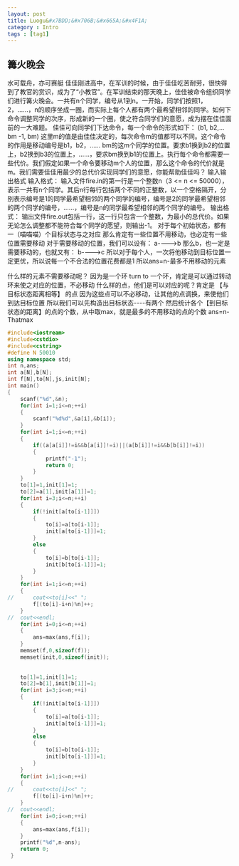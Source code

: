 ```yaml
---
layout: post
title: Luogu&#x7BDD;&#x706B;&#x665A;&#x4F1A;
category : Intro 
tags : [tag1]
---
```



<link rel="stylesheet" href="/highlight/styles/default.css">
<script src="/highlight/highlight.pack.js"></script>
<script>hljs.initHighlightingOnLoad();</script>


## &#x7BDD;&#x706B;&#x665A;&#x4F1A;
&#x6C34;&#x53EF;&#x8F7D;&#x821F;&#xFF0C;&#x4EA6;&#x53EF;&#x8D5B;&#x8247;
&#x4F73;&#x4F73;&#x521A;&#x8FDB;&#x9AD8;&#x4E2D;&#xFF0C;&#x5728;&#x519B;&#x8BAD;&#x7684;&#x65F6;&#x5019;&#xFF0C;&#x7531;&#x4E8E;&#x4F73;&#x4F73;&#x5403;&#x82E6;&#x8010;&#x52B3;&#xFF0C;&#x5F88;&#x5FEB;&#x5F97;&#x5230;&#x4E86;&#x6559;&#x5B98;&#x7684;&#x8D4F;&#x8BC6;&#xFF0C;&#x6210;&#x4E3A;&#x4E86;&#x201C;&#x5C0F;&#x6559;&#x5B98;&#x201D;&#x3002;&#x5728;&#x519B;&#x8BAD;&#x7ED3;&#x675F;&#x7684;&#x90A3;&#x5929;&#x665A;&#x4E0A;&#xFF0C;&#x4F73;&#x4F73;&#x88AB;&#x547D;&#x4EE4;&#x7EC4;&#x7EC7;&#x540C;&#x5B66;&#x4EEC;&#x8FDB;&#x884C;&#x7BDD;&#x706B;&#x665A;&#x4F1A;&#x3002;&#x4E00;&#x5171;&#x6709;n&#x4E2A;&#x540C;&#x5B66;&#xFF0C;&#x7F16;&#x53F7;&#x4ECE;1&#x5230;n&#x3002;&#x4E00;&#x5F00;&#x59CB;&#xFF0C;&#x540C;&#x5B66;&#x4EEC;&#x6309;&#x7167;1&#xFF0C;2&#xFF0C;&#x2026;&#x2026;&#xFF0C;n&#x7684;&#x987A;&#x5E8F;&#x5750;&#x6210;&#x4E00;&#x5708;&#xFF0C;&#x800C;&#x5B9E;&#x9645;&#x4E0A;&#x6BCF;&#x4E2A;&#x4EBA;&#x90FD;&#x6709;&#x4E24;&#x4E2A;&#x6700;&#x5E0C;&#x671B;&#x76F8;&#x90BB;&#x7684;&#x540C;&#x5B66;&#x3002;&#x5982;&#x4F55;&#x4E0B;&#x547D;&#x4EE4;&#x8C03;&#x6574;&#x540C;&#x5B66;&#x7684;&#x6B21;&#x5E8F;&#xFF0C;&#x5F62;&#x6210;&#x65B0;&#x7684;&#x4E00;&#x4E2A;&#x5708;&#xFF0C;&#x4F7F;&#x4E4B;&#x7B26;&#x5408;&#x540C;&#x5B66;&#x4EEC;&#x7684;&#x610F;&#x613F;&#xFF0C;&#x6210;&#x4E3A;&#x6446;&#x5728;&#x4F73;&#x4F73;&#x9762;&#x524D;&#x7684;&#x4E00;&#x5927;&#x96BE;&#x9898;&#x3002;
&#x4F73;&#x4F73;&#x53EF;&#x5411;&#x540C;&#x5B66;&#x4EEC;&#x4E0B;&#x8FBE;&#x547D;&#x4EE4;&#xFF0C;&#x6BCF;&#x4E00;&#x4E2A;&#x547D;&#x4EE4;&#x7684;&#x5F62;&#x5F0F;&#x5982;&#x4E0B;&#xFF1A;
(b1, b2,... bm -1, bm)
&#x8FD9;&#x91CC;m&#x7684;&#x503C;&#x662F;&#x7531;&#x4F73;&#x4F73;&#x51B3;&#x5B9A;&#x7684;&#xFF0C;&#x6BCF;&#x6B21;&#x547D;&#x4EE4;m&#x7684;&#x503C;&#x90FD;&#x53EF;&#x4EE5;&#x4E0D;&#x540C;&#x3002;&#x8FD9;&#x4E2A;&#x547D;&#x4EE4;&#x7684;&#x4F5C;&#x7528;&#x662F;&#x79FB;&#x52A8;&#x7F16;&#x53F7;&#x662F;b1&#xFF0C;b2&#xFF0C;&#x2026;&#x2026; bm&#x7684;&#x8FD9;m&#x4E2A;&#x540C;&#x5B66;&#x7684;&#x4F4D;&#x7F6E;&#x3002;&#x8981;&#x6C42;b1&#x6362;&#x5230;b2&#x7684;&#x4F4D;&#x7F6E;&#x4E0A;&#xFF0C;b2&#x6362;&#x5230;b3&#x7684;&#x4F4D;&#x7F6E;&#x4E0A;&#xFF0C;&#x2026;&#x2026;&#xFF0C;&#x8981;&#x6C42;bm&#x6362;&#x5230;b1&#x7684;&#x4F4D;&#x7F6E;&#x4E0A;&#x3002;&#x6267;&#x884C;&#x6BCF;&#x4E2A;&#x547D;&#x4EE4;&#x90FD;&#x9700;&#x8981;&#x4E00;&#x4E9B;&#x4EE3;&#x4EF7;&#x3002;&#x6211;&#x4EEC;&#x5047;&#x5B9A;&#x5982;&#x679C;&#x4E00;&#x4E2A;&#x547D;&#x4EE4;&#x8981;&#x79FB;&#x52A8;m&#x4E2A;&#x4EBA;&#x7684;&#x4F4D;&#x7F6E;&#xFF0C;&#x90A3;&#x4E48;&#x8FD9;&#x4E2A;&#x547D;&#x4EE4;&#x7684;&#x4EE3;&#x4EF7;&#x5C31;&#x662F;m&#x3002;&#x6211;&#x4EEC;&#x9700;&#x8981;&#x4F73;&#x4F73;&#x7528;&#x6700;&#x5C11;&#x7684;&#x603B;&#x4EE3;&#x4EF7;&#x5B9E;&#x73B0;&#x540C;&#x5B66;&#x4EEC;&#x7684;&#x610F;&#x613F;&#xFF0C;&#x4F60;&#x80FD;&#x5E2E;&#x52A9;&#x4F73;&#x4F73;&#x5417;&#xFF1F;
&#x8F93;&#x5165;&#x8F93;&#x51FA;&#x683C;&#x5F0F;
&#x8F93;&#x5165;&#x683C;&#x5F0F;&#xFF1A;
&#x8F93;&#x5165;&#x6587;&#x4EF6;fire.in&#x7684;&#x7B2C;&#x4E00;&#x884C;&#x662F;&#x4E00;&#x4E2A;&#x6574;&#x6570;n&#xFF08;3 <= n <= 50000&#xFF09;&#xFF0C;&#x8868;&#x793A;&#x4E00;&#x5171;&#x6709;n&#x4E2A;&#x540C;&#x5B66;&#x3002;&#x5176;&#x540E;n&#x884C;&#x6BCF;&#x884C;&#x5305;&#x62EC;&#x4E24;&#x4E2A;&#x4E0D;&#x540C;&#x7684;&#x6B63;&#x6574;&#x6570;&#xFF0C;&#x4EE5;&#x4E00;&#x4E2A;&#x7A7A;&#x683C;&#x9694;&#x5F00;&#xFF0C;&#x5206;&#x522B;&#x8868;&#x793A;&#x7F16;&#x53F7;&#x662F;1&#x7684;&#x540C;&#x5B66;&#x6700;&#x5E0C;&#x671B;&#x76F8;&#x90BB;&#x7684;&#x4E24;&#x4E2A;&#x540C;&#x5B66;&#x7684;&#x7F16;&#x53F7;&#xFF0C;&#x7F16;&#x53F7;&#x662F;2&#x7684;&#x540C;&#x5B66;&#x6700;&#x5E0C;&#x671B;&#x76F8;&#x90BB;&#x7684;&#x4E24;&#x4E2A;&#x540C;&#x5B66;&#x7684;&#x7F16;&#x53F7;&#xFF0C;&#x2026;&#x2026;&#xFF0C;&#x7F16;&#x53F7;&#x662F;n&#x7684;&#x540C;&#x5B66;&#x6700;&#x5E0C;&#x671B;&#x76F8;&#x90BB;&#x7684;&#x4E24;&#x4E2A;&#x540C;&#x5B66;&#x7684;&#x7F16;&#x53F7;&#x3002;
&#x8F93;&#x51FA;&#x683C;&#x5F0F;&#xFF1A;
&#x8F93;&#x51FA;&#x6587;&#x4EF6;fire.out&#x5305;&#x62EC;&#x4E00;&#x884C;&#xFF0C;&#x8FD9;&#x4E00;&#x884C;&#x53EA;&#x5305;&#x542B;&#x4E00;&#x4E2A;&#x6574;&#x6570;&#xFF0C;&#x4E3A;&#x6700;&#x5C0F;&#x7684;&#x603B;&#x4EE3;&#x4EF7;&#x3002;&#x5982;&#x679C;&#x65E0;&#x8BBA;&#x600E;&#x4E48;&#x8C03;&#x6574;&#x90FD;&#x4E0D;&#x80FD;&#x7B26;&#x5408;&#x6BCF;&#x4E2A;&#x540C;&#x5B66;&#x7684;&#x613F;&#x671B;&#xFF0C;&#x5219;&#x8F93;&#x51FA;-1&#x3002;
&#x5BF9;&#x4E8E;&#x6BCF;&#x4E2A;&#x521D;&#x59CB;&#x72B6;&#x6001;&#xFF0C;&#x90FD;&#x6709;&#x4E00;&#xFF08;&#x55B5;&#x55B5;&#x55B5;&#xFF09;&#x4E2A;&#x76EE;&#x6807;&#x72B6;&#x6001;&#x4E0E;&#x4E4B;&#x5BF9;&#x5E94;
&#x90A3;&#x4E48;&#x80AF;&#x5B9A;&#x6709;&#x4E00;&#x4E9B;&#x4F4D;&#x7F6E;&#x4E0D;&#x7528;&#x79FB;&#x52A8;&#xFF0C;&#x4E5F;&#x5FC5;&#x5B9A;&#x6709;&#x4E00;&#x4E9B;&#x4F4D;&#x7F6E;&#x9700;&#x8981;&#x79FB;&#x52A8;
&#x5BF9;&#x4E8E;&#x9700;&#x8981;&#x79FB;&#x52A8;&#x7684;&#x4F4D;&#x7F6E;&#xFF0C;&#x6211;&#x4EEC;&#x53EF;&#x4EE5;&#x8BBE;&#x6709;&#xFF1A;
a---->b
&#x90A3;&#x4E48;b&#xFF0C;&#x4E5F;&#x4E00;&#x5B9A;&#x662F;&#x9700;&#x8981;&#x79FB;&#x52A8;&#x7684;&#xFF0C;&#x4E5F;&#x5C31;&#x53C8;&#x6709;&#xFF1A;
b---->c
&#x6240;&#x4EE5;&#x5BF9;&#x4E8E;&#x6BCF;&#x4E2A;&#x4EBA;&#xFF0C;&#x4E00;&#x6B21;&#x5C06;&#x4ED6;&#x79FB;&#x52A8;&#x5230;&#x76EE;&#x6807;&#x4F4D;&#x7F6E;&#x4E00;&#x5B9A;&#x66F4;&#x4F18;&#xFF0C;&#x6240;&#x4EE5;&#x8BF4;&#x6BCF;&#x4E00;&#x4E2A;&#x4E0D;&#x5408;&#x6CD5;&#x7684;&#x4F4D;&#x7F6E;&#x82B1;&#x8D39;&#x90FD;&#x662F;1
&#x6240;&#x4EE5;ans=n-&#x6700;&#x591A;&#x4E0D;&#x7528;&#x79FB;&#x52A8;&#x7684;&#x5143;&#x7D20;

&#x4EC0;&#x4E48;&#x6837;&#x7684;&#x5143;&#x7D20;&#x4E0D;&#x9700;&#x8981;&#x79FB;&#x52A8;&#x5462;&#xFF1F;
&#x56E0;&#x4E3A;&#x662F;&#x4E00;&#x4E2A;&#x73AF; turn to &#x4E00;&#x4E2A;&#x73AF;&#xFF0C;&#x80AF;&#x5B9A;&#x662F;&#x53EF;&#x4EE5;&#x901A;&#x8FC7;&#x8F6C;&#x52A8;&#x73AF;&#x6765;&#x4F7F;&#x4E4B;&#x5BF9;&#x5E94;&#x7684;&#x4F4D;&#x7F6E;&#xFF0C;&#x4E0D;&#x5FC5;&#x79FB;&#x52A8;
&#x4EC0;&#x4E48;&#x6837;&#x7684;&#x70B9;&#xFF0C;&#x4ED6;&#x4EEC;&#x662F;&#x53EF;&#x4EE5;&#x5BF9;&#x5E94;&#x7684;&#x5462;&#xFF1F;&#x80AF;&#x5B9A;&#x662F; &#x3010;&#x4E0E;&#x76EE;&#x6807;&#x72B6;&#x6001;&#x8DDD;&#x79BB;&#x76F8;&#x7B49;&#x3011; &#x7684;&#x70B9;
&#x56E0;&#x4E3A;&#x8FD9;&#x4E9B;&#x70B9;&#x53EF;&#x4EE5;&#x4E0D;&#x5FC5;&#x79FB;&#x52A8;&#xFF0C;&#x8BA9;&#x5176;&#x4ED6;&#x7684;&#x70B9;&#x8C03;&#x6362;&#xFF0C;&#x6765;&#x4F7F;&#x4ED6;&#x4EEC;&#x5230;&#x8FBE;&#x76EE;&#x6807;&#x4F4D;&#x7F6E;
&#x6240;&#x4EE5;&#x6211;&#x4EEC;&#x53EF;&#x4EE5;&#x5148;&#x6784;&#x9020;&#x51FA;&#x76EE;&#x6807;&#x72B6;&#x6001;----&#x6709;&#x4E24;&#x4E2A;
&#x7136;&#x540E;&#x7EDF;&#x8BA1;&#x5404;&#x4E2A;&#x3010;&#x5230;&#x76EE;&#x6807;&#x72B6;&#x6001;&#x7684;&#x8DDD;&#x79BB;&#x3011;&#x7684;&#x70B9;&#x7684;&#x4E2A;&#x6570;&#xFF0C;&#x4ECE;&#x4E2D;&#x53D6;max&#xFF0C;&#x5C31;&#x662F;&#x6700;&#x591A;&#x7684;&#x4E0D;&#x7528;&#x79FB;&#x52A8;&#x7684;&#x70B9;&#x7684;&#x4E2A;&#x6570;
ans=n-Thatmax

```cpp 
#include<iostream>
#include<cstdio>
#include<cstring> 
#define N 50010
using namespace std;
int n,ans;
int a[N],b[N];
int f[N],to[N],js,init[N];
int main()
{
	scanf("%d",&n);
	for(int i=1;i<=n;++i)
	{
		scanf("%d%d",&a[i],&b[i]);
	}
	for(int i=1;i<=n;++i)
	{
		if((a[a[i]]!=i&&b[a[i]]!=i)||(a[b[i]]!=i&&b[b[i]]!=i))
		{
			printf("-1");
			return 0;
		}
	}
	to[1]=1,init[1]=1;
	to[2]=a[1],init[a[1]]=1;
	for(int i=3;i<=n;++i)
	{
		if(!init[a[to[i-1]]])
		{
			to[i]=a[to[i-1]];
			init[a[to[i-1]]]=1;
		}
		else
		{
			to[i]=b[to[i-1]];
			init[b[to[i-1]]]=1;
		}
	}
	for(int i=1;i<=n;++i)
	{
//		cout<<to[i]<<" ";
		f[(to[i]-i+n)%n]++;
	}
//	cout<<endl;
	for(int i=0;i<=n;++i)
	{
		ans=max(ans,f[i]);
	}
	memset(f,0,sizeof(f));
	memset(init,0,sizeof(init));
	
	
	to[1]=1,init[1]=1;
	to[2]=b[1],init[b[1]]=1;
	for(int i=3;i<=n;++i)
	{
		if(!init[a[to[i-1]]])
		{
			to[i]=a[to[i-1]];
			init[a[to[i-1]]]=1;
		}
		else
		{
			to[i]=b[to[i-1]];
			init[b[to[i-1]]]=1;
		}
	}
	for(int i=1;i<=n;++i)
	{
//		cout<<to[i]<<" ";
		f[(to[i]-i+n)%n]++;
	}
//	cout<<endl;
	for(int i=0;i<=n;++i)
	{
		ans=max(ans,f[i]);
	}
	printf("%d",n-ans);
	return 0;
 }
``` 
